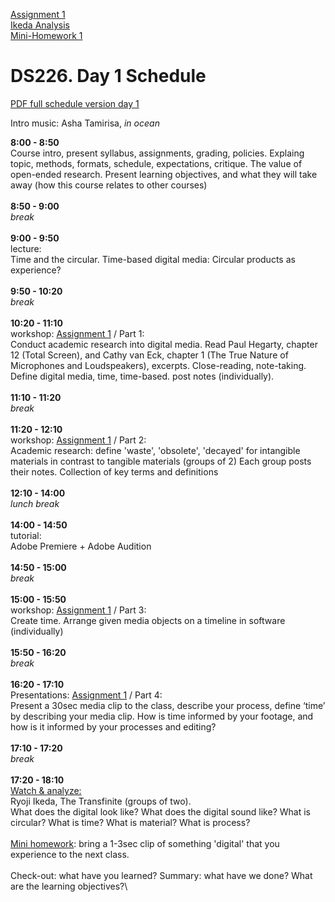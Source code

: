 [Assignment 1](assignment1.md)  
[Ikeda Analysis](transfinite.md)  
[Mini-Homework 1](homework1.md)  

# DS226. Day 1 Schedule

[PDF full schedule version day 1](ds226-schedule-1.pdf)

Intro music: Asha Tamirisa, _in ocean_

**8:00 - 8:50**\
Course intro, present syllabus, assignments, grading, policies. Explaing topic, methods, formats, schedule, expectations, critique.
The value of open-ended research. Present learning objectives, and what they will take away (how this course relates to other courses)\
\
**8:50 - 9:00**\
_break_\
\
**9:00 - 9:50**\
lecture:\
Time and the circular.
Time-based digital media:
Circular products as experience?\
\
**9:50 - 10:20**\
_break_\
\
**10:20 - 11:10**\
workshop:	[Assignment 1](assignment1.md) / Part 1:\
Conduct academic research into digital media. Read Paul Hegarty, chapter 12 (Total Screen), and Cathy van Eck, chapter 1 (The True Nature of Microphones and Loudspeakers), excerpts. Close-reading, note-taking. Define digital media, time, time-based. post notes (individually).\
\
**11:10 - 11:20**\
_break_\
\
**11:20 - 12:10**\
workshop: [Assignment 1](assignment1.md) / Part 2:\
Academic research: define 'waste', 'obsolete', 'decayed' for intangible materials in contrast to tangible materials (groups of 2) Each group posts their notes. Collection of key terms and definitions\
\
**12:10 - 14:00**\
_lunch break_\
\
**14:00 - 14:50**\
tutorial:\
Adobe Premiere + 
Adobe Audition\
\
**14:50 - 15:00**\
_break_\
\
**15:00 - 15:50**\
workshop: [Assignment 1](assignment1.md) / Part 3:\
Create time. Arrange given media objects on a timeline in software (individually)\
\
**15:50 - 16:20**\
_break_\
\
**16:20 - 17:10**\
Presentations: [Assignment 1](assignment1.md) / Part 4:\
Present a 30sec media clip to the class, describe your process, define ‘time’ by describing your media clip. How is time informed by your footage, and how is it informed by your processes and editing?\
\
**17:10 - 17:20**\
_break_\
\
**17:20 - 18:10**\
[Watch & analyze:](transfinite.md)\
Ryoji Ikeda, The Transfinite (groups of two).\
What does the digital look like? What does the digital sound like? What is circular? What is time? What is material? What is process?\
\
[Mini homework](homework1.md): bring a 1-3sec clip of something 'digital' that you experience to the next class.\
\
Check-out: what have you learned? Summary: what have we done? What are the learning objectives?\
